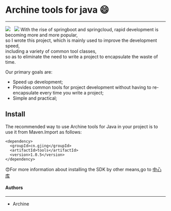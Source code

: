 # Archine tools for java :smile:
---
![](https://img.shields.io/badge/version-1.0.5-green.svg) &nbsp; ![](https://img.shields.io/badge/author-archine-green.svg)
With the rise of springboot and springcloud, rapid development is becoming more and more popular,    
so I wrote this project, which is mainly used to improve the development speed,    
including a variety of common tool classes,      
so as to eliminate the need to write a project to encapsulate the waste of time.     
      
Our primary goals are:   
* Speed up development;   
* Provides common tools for project development without having to re-encapsulate every time you write a project;   
* Simple and practical;     
     
**Install**
---
The recommended way to use Archine tools for Java in your project is to use it from Maven.Import as follows:
```
<dependency>
  <groupId>cn.gjing</groupId>
  <artifactId>tools</artifactId>
  <version>1.0.5</version>
</dependency>
```
:heart_eyes:For more information about installing the SDK by other means,go to <a href='https://search.maven.org/artifact/cn.gjing/tools/1.0.5/jar'>中心库</a>   
#### **Authors**
---
* Archine
